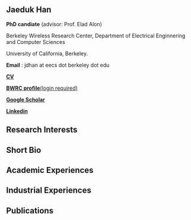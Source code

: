 ## Jaeduk Han

**PhD candiate** (advisor: Prof. Elad Alon)

Berkeley Wireless Research Center, Department of Electrical Enginnering and Computer Sciences

University of California, Berkeley.

**Email** : jdhan at eecs dot berkeley dot edu

**[CV](https://www.dropbox.com/s/bg2wus6g05v0dqv/CV_JDHAN_170825.pdf?dl=0)**

[**BWRC profile**(login required)](https://bwrc.eecs.berkeley.edu/user/jaeduk-han)

**[Google Scholar](https://scholar.google.com/citations?user=l3DrF84AAAAJ&hl=en)**

**[Linkedin](www.linkedin.com/in/jaeduk-han-98b20930)**

## Research Interests


## Short Bio


## Academic Experiences


## Industrial Experiences


## Publications

